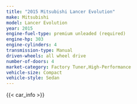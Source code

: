 ```yaml
---
title: "2015 Mitsubishi Lancer Evolution"
make: Mitsubishi
model: Lancer Evolution
year: 2015
engine-fuel-type: premium unleaded (required)
engine-hp: 303
engine-cylinders: 4
transmission-type: Manual
driven-wheels: all wheel drive
number-of-doors: 4
market-category: Factory Tuner,High-Performance
vehicle-size: Compact
vehicle-style: Sedan
---
```


{{< car_info >}}
